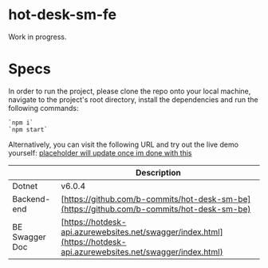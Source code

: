 # hot-desk-sm-fe
Work in progress.

# Specs

In order to run the project, please clone the repo onto your local machine, navigate to the project's root directory, install the dependencies and run the following commands:

    `npm i`
    `npm start`

Alternatively, you can visit the following URL and try out the live demo yourself:
[placeholder will update once im done with this](https://hotdesk-api.azurewebsites.net/swagger/index.html)

|                  | Description                                     |
| ---------------- | ----------------------------------------------- |
| Dotnet           | v6.0.4                                          |
| Backend-end      | [https://github.com/b-commits/hot-desk-sm-be](https://github.com/b-commits/hot-desk-sm-be) |
| BE Swagger Doc      | [https://hotdesk-api.azurewebsites.net/swagger/index.html](https://hotdesk-api.azurewebsites.net/swagger/index.html) |
